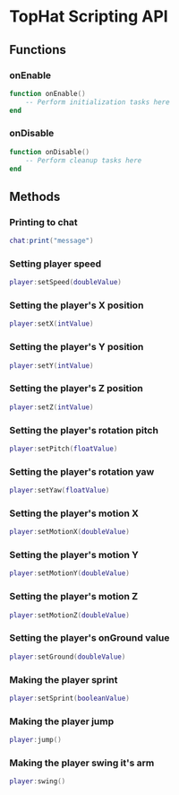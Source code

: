 # TopHat Scripting API
## Functions
### onEnable
```lua
function onEnable()
    -- Perform initialization tasks here
end
```
### onDisable
```lua
function onDisable()
    -- Perform cleanup tasks here
end
```
## Methods
### Printing to chat
```lua
chat:print("message")
```
### Setting player speed
```lua
player:setSpeed(doubleValue)
```
### Setting the player's X position
```lua
player:setX(intValue)
```
### Setting the player's Y position
```lua
player:setY(intValue)
```
### Setting the player's Z position
```lua
player:setZ(intValue)
```
### Setting the player's rotation pitch
```lua
player:setPitch(floatValue)
```
### Setting the player's rotation yaw
```lua
player:setYaw(floatValue)
```
### Setting the player's motion X
```lua
player:setMotionX(doubleValue)
```
### Setting the player's motion Y
```lua
player:setMotionY(doubleValue)
```
### Setting the player's motion Z
```lua
player:setMotionZ(doubleValue)
```
### Setting the player's onGround value
```lua
player:setGround(doubleValue)
```
### Making the player sprint
```lua
player:setSprint(booleanValue)
```
### Making the player jump
```lua
player:jump()
```
### Making the player swing it's arm
```lua
player:swing()
```
